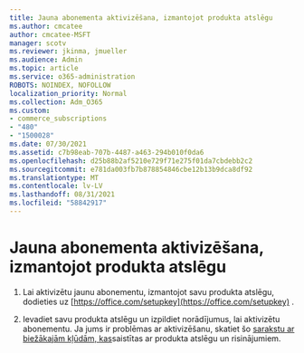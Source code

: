 ```yaml
---
title: Jauna abonementa aktivizēšana, izmantojot produkta atslēgu
ms.author: cmcatee
author: cmcatee-MSFT
manager: scotv
ms.reviewer: jkinma, jmueller
ms.audience: Admin
ms.topic: article
ms.service: o365-administration
ROBOTS: NOINDEX, NOFOLLOW
localization_priority: Normal
ms.collection: Adm_O365
ms.custom:
- commerce_subscriptions
- "480"
- "1500028"
ms.date: 07/30/2021
ms.assetid: c7b98eab-707b-4487-a463-294b010f0da6
ms.openlocfilehash: d25b88b2af5210e729f71e275f01da7cbdebb2c2
ms.sourcegitcommit: e781da003fb7b878854846cbe12b13b9dca8df92
ms.translationtype: MT
ms.contentlocale: lv-LV
ms.lasthandoff: 08/31/2021
ms.locfileid: "58842917"
---
```

# <a name="activate-a-new-subscription-with-a-product-key"></a>Jauna abonementa aktivizēšana, izmantojot produkta atslēgu

1. Lai aktivizētu jaunu abonementu, izmantojot savu produkta atslēgu, dodieties uz [https://office.com/setupkey](https://office.com/setupkey) .

2. Ievadiet savu produkta atslēgu un izpildiet norādījumus, lai aktivizētu abonementu. Ja jums ir problēmas ar aktivizēšanu, skatiet šo [sarakstu ar biežākajām kļūdām, kas](https://docs.microsoft.com/microsoft-365/commerce/product-key-errors-and-solutions)saistītas ar produkta atslēgu un risinājumiem.